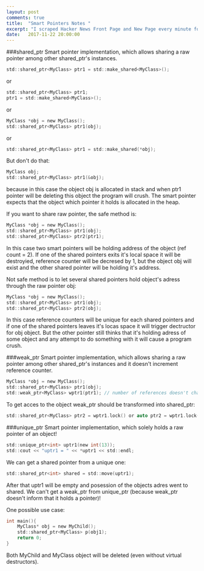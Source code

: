 ```yaml
---
layout: post
comments: true
title:  "Smart Pointers Notes "
excerpt: "I scraped Hacker News Front Page and New Page every minute for 50 days and analyzed the results. How do stories rise and fall on Hacker News? What makes a successful post? Find out in this post :)"
date:   2017-11-22 20:00:00
---
```


###shared_ptr
Smart pointer implementation, which allows sharing a raw pointer among other shared_ptr's instances.
```C
std::shared_ptr<MyClass> ptr1 = std::make_shared<MyClass>();
```
or
```C
std::shared_ptr<MyClass> ptr1;
ptr1 = std::make_shared<MyClass>();
```
or 
```C
MyClass *obj = new MyClass();
std::shared_ptr<MyClass> ptr1(obj);
```
or 
```C
std::shared_ptr<MyClass> ptr1 = std::make_shared(*obj);
```

But don't do that:
```C
MyClass obj;
std::shared_ptr<MyClass> ptr1(&obj);
```
because in this case the object obj is allocated in stack and when ptr1 pointer will be deleting this object the program will crush.
The smart pointer expects that the object which pointer it holds is allocated in the heap.

If you want to share raw pointer, the safe method is:
```C
MyClass *obj = new MyClass();
std::shared_ptr<MyClass> ptr1(obj);
std::shared_ptr<MyClass> ptr2(ptr1);
```
In this case two smart pointers will be holding address of the object (ref count = 2). If one of the shared pointers exits it's local
space it will be destroyied, reference counter will be decresed by 1, but the object obj will exist and the other shared pointer will
be holding it's address.

Not safe method is to let several shared pointers hold object's adress through the raw pointer obj: 
```C
MyClass *obj = new MyClass();
std::shared_ptr<MyClass> ptr1(obj);
std::shared_ptr<MyClass> ptr2(obj);
```
In this case reference counters will be unique for each shared pointers and if one of the shared pointers leaves it's locas space
it will trigger dectructor for obj object. But the other pointer still thinks that it's holding adress of some object and any attempt
to do something with it will cause a program crush.



###weak_ptr
Smart pointer implementation, which allows sharing a raw pointer among other shared_ptr's instances and it doesn't increment reference
counter.
```C
MyClass *obj = new MyClass();
std::shared_ptr<MyClass> ptr1(obj);
std::weak_ptr<MyClass> wptr1(ptr1); // number of references doesn't change
```
To get acces to the object weak_ptr should be transformed into shared_ptr:
```C
std::shared_ptr<MyClass> ptr2 = wptr1.lock() or auto ptr2 = wptr1.lock()
```

###unique_ptr
Smart pointer implementation, which solely holds a raw pointer of an object!
```C
std::unique_ptr<int> uptr1(new int(13));
std::cout << "uptr1 = " << *uptr1 << std::endl;
```
We can get a shared pointer from a unique one:
```C
std::shared_ptr<int> shared = std::move(uptr1);
```
After that uptr1 will be empty and posession of the objects adres went to shared.
We can't get a weak_ptr from unique_ptr (because weak_ptr doesn't inform that it holds a pointer)!

One possible use case:
```C
int main(){
	MyClass* obj = new MyChild();
    std::shared_ptr<MyClass> p(obj1);
    return 0;
}
```
Both MyChild and MyClass object will be deleted (even without virtual destructors).
